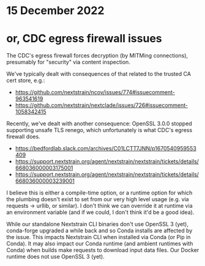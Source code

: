 # 15 December 2022
# or, CDC egress firewall issues

The CDC's egress firewall forces decryption (by MITMing connections),
presumably for "security" via content inspection.

We've typically dealt with consequences of that related to the trusted CA cert
store, e.g.:

  - https://github.com/nextstrain/ncov/issues/774#issuecomment-963541619
  - https://github.com/nextstrain/nextclade/issues/726#issuecomment-1058342415

Recently, we've dealt with another consequence: OpenSSL 3.0.0 stopped
supporting unsafe TLS renego, which unfortunately is what CDC's egress firewall
does.

  - https://bedfordlab.slack.com/archives/C01LCTT7JNN/p1670540959553409
  - https://support.nextstrain.org/agent/nextstrain/nextstrain/tickets/details/668036000003175001
  - https://support.nextstrain.org/agent/nextstrain/nextstrain/tickets/details/668036000003239001

I believe this is either a compile-time option, or a runtime option for which
the plumbing doesn't exist to set from our very high level usage (e.g. via
requests → urllib, or similar).  I don't think we can override it at runtime
via an environment variable (and if we could, I don't think it'd be a good
idea).

While our standalone Nextstrain CLI binaries don't use OpenSSL 3 (yet),
conda-forge upgraded a while back and so Conda installs are affected by the
issue.  This impacts Nextstrain CLI when installed via Conda (or Pip in Conda).
It may also impact our Conda runtime (and ambient runtimes with Conda) when
builds make requests to download input data files.  Our Docker runtime does not
use OpenSSL 3 (yet).
